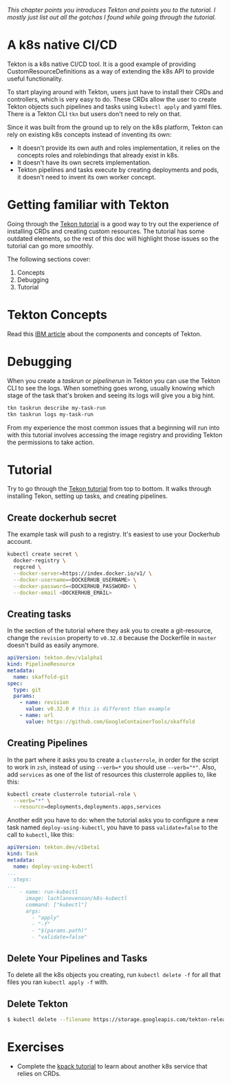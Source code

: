 _This chapter points you introduces Tekton and points you to the tutorial. I mostly just list out all the gotchas I found while going through the tutorial._

# A k8s native CI/CD
Tekton is a k8s native CI/CD tool. It is a good example of providing CustomResourceDefinitions as a way of extending the k8s API to provide useful functionality.

To start playing around with Tekton, users just have to install their CRDs and controllers, which is very easy to do. These CRDs allow the user to create Tekton objects such pipelines and tasks using `kubectl apply` and yaml files. There is a Tekton CLI `tkn` but users don't need to rely on that.

Since it was built from the ground up to rely on the k8s platform, Tekton can rely on existing k8s concepts instead of inventing its own:
* It doesn't provide its own auth and roles implementation, it relies on the concepts roles and rolebindings that already exist in k8s.
* It doesn't have its own secrets implementation.
* Tekton pipelines and tasks execute by creating deployments and pods, it doesn't need to invent its own worker concept.

# Getting familiar with Tekton
Going through the [Tekon tutorial](https://github.com/tektoncd/pipeline/blob/master/docs/tutorial.md) is a good way to try out the experience of installing CRDs and creating custom resources. The tutorial has some outdated elements, so the rest of this doc will highlight those issues so the tutorial can go more smoothly.

The following sections cover:
1. Concepts
2. Debugging
3. Tutorial

# Tekton Concepts
Read this [IBM article](https://developer.ibm.com/devpractices/devops/articles/introduction-to-tekton-architecture-and-design/) about the components and concepts of Tekton.

# Debugging
When you create a *taskrun* or *pipelinerun* in Tekton you can use the Tekton CLI to see the logs. When something goes wrong, usually knowing which stage of the task that's broken and seeing its logs will give you a big hint.

```sh
tkn taskrun describe my-task-run
tkn taskrun logs my-task-run
```

From my experience the most common issues that a beginning will run into with this tutorial involves accessing the image registry and providing Tekton the permissions to take action.

# Tutorial
Try to go through the [Tekon tutorial](https://github.com/tektoncd/pipeline/blob/master/docs/tutorial.md) from top to bottom. It walks through installing Tekon, setting up tasks, and creating pipelines.

## Create dockerhub secret
The example task will push to a registry. It's easiest to use your Dockerhub account.

```sh
kubectl create secret \
  docker-registry \
  regcred \
  --docker-server=https://index.docker.io/v1/ \
  --docker-username=<DOCKERHUB_USERNAME> \
  --docker-password=<DOCKERHUB_PASSWORD> \
  --docker-email <DOCKERHUB_EMAIL>
```

## Creating tasks
In the section of the tutorial where they ask you to create a git-resource, change the `revision` property to `v0.32.0` because the Dockerfile in `master` doesn't build as easily anymore.

```yml
apiVersion: tekton.dev/v1alpha1
kind: PipelineResource
metadata:
  name: skaffold-git
spec:
  type: git
  params:
    - name: revision
      value: v0.32.0 # this is different than example
    - name: url
      value: https://github.com/GoogleContainerTools/skaffold
```

## Creating Pipelines
In the part where it asks you to create a `clusterrole`, in order for the script to work in `zsh`, instead of using `--verb=*` you should use `--verb="*"`. Also, add `services` as one of the list of resources this clusterrole applies to, like this:

```sh
kubectl create clusterrole tutorial-role \
  --verb="*" \
  --resource=deployments,deployments.apps,services
```

Another edit you have to do: when the tutorial asks you to configure a new task named `deploy-using-kubectl`, you have to pass `validate=false` to the call to `kubectl`, like this:

```yml
apiVersion: tekton.dev/v1beta1
kind: Task
metadata:
  name: deploy-using-kubectl
...
  steps:
...
    - name: run-kubectl
      image: lachlanevenson/k8s-kubectl
      command: ["kubectl"]
      args:
        - "apply"
        - "-f"
        - "$(params.path)"
        - "validate=false" 
```

## Delete Your Pipelines and Tasks
To delete all the k8s objects you creating, run `kubectl delete -f` for all that files you ran `kubectl apply -f` with.

## Delete Tekton
```sh
$ kubectl delete --filename https://storage.googleapis.com/tekton-releases/pipeline/latest/release.yaml
```

# Exercises
* Complete the [kpack tutorial](https://github.com/pivotal/kpack/blob/master/docs/tutorial.md) to learn about another k8s service that relies on CRDs.